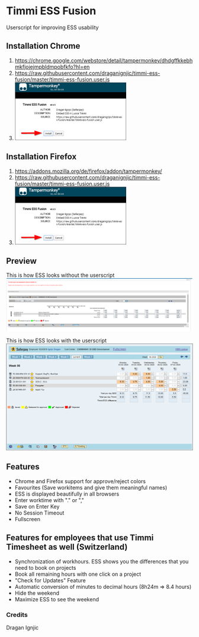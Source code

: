# Timmi ESS Fusion
Userscript for improving ESS usability

## Installation Chrome
1. https://chrome.google.com/webstore/detail/tampermonkey/dhdgffkkebhmkfjojejmpbldmpobfkfo?hl=en
2. https://raw.githubusercontent.com/draganignjic/timmi-ess-fusion/master/timmi-ess-fusion.user.js
3. ![Preview](images/install.png)

## Installation Firefox
1. https://addons.mozilla.org/de/firefox/addon/tampermonkey/
2. https://raw.githubusercontent.com/draganignjic/timmi-ess-fusion/master/timmi-ess-fusion.user.js
3. ![Preview](images/install.png)

## Preview
This is how ESS looks without the userscript
![Preview](images/ess-raw.png)

This is how ESS looks with the userscript
![Preview](images/preview.png)

## Features
- Chrome and Firefox support for approve/reject colors
- Favourites (Save workitems and give them meaningful names)
- ESS is displayed beautifully in all browsers
- Enter worktime with "." or ","
- Save on Enter Key
- No Session Timeout
- Fullscreen

## Features for employees that use Timmi Timesheet as well (Switzerland)
- Synchronization of workhours. ESS shows you the differences that you need to book on projects
- Book all remaining hours with one click on a project
- "Check for Updates" Feature
- Automatic conversion of minutes to decimal hours (8h24m => 8.4 hours)
- Hide the weekend
- Maximize ESS to see the weekend


### Credits
Dragan Ignjic
